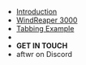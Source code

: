 - [Introduction](/)
- [WindReaper 3000](WindReaper3000/windreaper_3000)
- [Tabbing Example](tabbing)
-
- **GET IN TOUCH**
- aftwr on Discord
